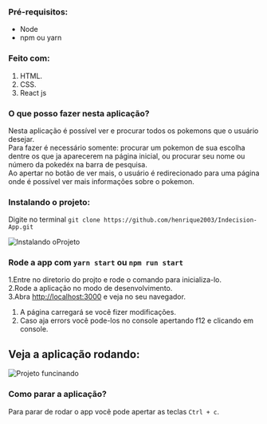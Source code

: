 ### Pré-requisitos:
  * Node
  * npm ou yarn

### Feito com:
1. HTML.<br />
2. CSS.<br />
3. React js<br />

### O que posso fazer nesta aplicação?
Nesta aplicação é possível ver e procurar todos os pokemons que o usuário desejar.<br />
Para fazer é necessário somente: procurar um pokemon de sua escolha dentre os que ja aparecerem na página inicial, ou procurar seu nome ou número da pokedéx na barra de pesquisa.<br />
Ao apertar no botão de ver mais, o usuário é redirecionado para uma página onde é possível ver mais informações sobre o pokemon. 

### Instalando o projeto:

Digite no terminal `git clone https://github.com/henrique2003/Indecision-App.git`

![Instalando oProjeto](/install_Trim.gif)

### Rode a app com `yarn start` ou `npm run start`

1.Entre no diretorio do projto e rode o comando para inicializa-lo.<br />
2.Rode a aplicação no modo de desenvolvimento.<br />
3.Abra [http://localhost:3000](http://localhost:3000) e veja no seu navegador.

1. A página carregará se você fizer modificações.<br />
2. Caso aja errors você pode-los no console apertando f12 e clicando em console.<br />

## Veja a aplicação rodando:
![Projeto funcinando](/indecision-app_Trim.gif)

### Como parar a aplicação?

Para parar de rodar o app você pode apertar as teclas `Ctrl + c`.
